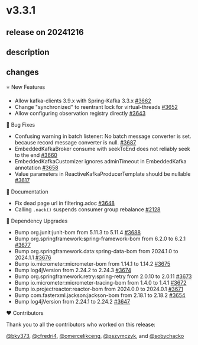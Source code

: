 # v3.3.1

## release on 20241216
## description
## changes
⭐ New Features

* Allow kafka-clients 3.9.x with Spring-Kafka 3.3.x <a href="https://github.com/spring-projects/spring-kafka/issues/3662" data-hovercard-type="issue" data-hovercard-url="/spring-projects/spring-kafka/issues/3662/hovercard">#3662</a>
* Change "synchronized" to reentrant lock for virtual-threads <a href="https://github.com/spring-projects/spring-kafka/pull/3652" data-hovercard-type="pull_request" data-hovercard-url="/spring-projects/spring-kafka/pull/3652/hovercard">#3652</a>
* Allow configuring observation registry directly <a href="https://github.com/spring-projects/spring-kafka/pull/3643" data-hovercard-type="pull_request" data-hovercard-url="/spring-projects/spring-kafka/pull/3643/hovercard">#3643</a>

🐞 Bug Fixes

* Confusing warning in batch listener: No batch message converter is set. because record message converter is null. <a href="https://github.com/spring-projects/spring-kafka/issues/3687" data-hovercard-type="issue" data-hovercard-url="/spring-projects/spring-kafka/issues/3687/hovercard">#3687</a>
* EmbeddedKafkaBroker consume with seekToEnd does not reliably seek to the end <a href="https://github.com/spring-projects/spring-kafka/issues/3660" data-hovercard-type="issue" data-hovercard-url="/spring-projects/spring-kafka/issues/3660/hovercard">#3660</a>
* EmbeddedKafkaCustomizer ignores adminTimeout in EmbeddedKafka annotation <a href="https://github.com/spring-projects/spring-kafka/issues/3658" data-hovercard-type="issue" data-hovercard-url="/spring-projects/spring-kafka/issues/3658/hovercard">#3658</a>
* Value parameters in ReactiveKafkaProducerTemplate should be nullable <a href="https://github.com/spring-projects/spring-kafka/issues/3617" data-hovercard-type="issue" data-hovercard-url="/spring-projects/spring-kafka/issues/3617/hovercard">#3617</a>

📔 Documentation

* Fix dead page url in filtering.adoc <a href="https://github.com/spring-projects/spring-kafka/pull/3648" data-hovercard-type="pull_request" data-hovercard-url="/spring-projects/spring-kafka/pull/3648/hovercard">#3648</a>
* Calling <code>.nack()</code> suspends consumer group rebalance <a href="https://github.com/spring-projects/spring-kafka/issues/2128" data-hovercard-type="issue" data-hovercard-url="/spring-projects/spring-kafka/issues/2128/hovercard">#2128</a>

🔨 Dependency Upgrades

* Bump org.junit:junit-bom from 5.11.3 to 5.11.4 <a href="https://github.com/spring-projects/spring-kafka/pull/3688" data-hovercard-type="pull_request" data-hovercard-url="/spring-projects/spring-kafka/pull/3688/hovercard">#3688</a>
* Bump org.springframework:spring-framework-bom from 6.2.0 to 6.2.1 <a href="https://github.com/spring-projects/spring-kafka/pull/3677" data-hovercard-type="pull_request" data-hovercard-url="/spring-projects/spring-kafka/pull/3677/hovercard">#3677</a>
* Bump org.springframework.data:spring-data-bom from 2024.1.0 to 2024.1.1 <a href="https://github.com/spring-projects/spring-kafka/pull/3676" data-hovercard-type="pull_request" data-hovercard-url="/spring-projects/spring-kafka/pull/3676/hovercard">#3676</a>
* Bump io.micrometer:micrometer-bom from 1.14.1 to 1.14.2 <a href="https://github.com/spring-projects/spring-kafka/pull/3675" data-hovercard-type="pull_request" data-hovercard-url="/spring-projects/spring-kafka/pull/3675/hovercard">#3675</a>
* Bump log4jVersion from 2.24.2 to 2.24.3 <a href="https://github.com/spring-projects/spring-kafka/pull/3674" data-hovercard-type="pull_request" data-hovercard-url="/spring-projects/spring-kafka/pull/3674/hovercard">#3674</a>
* Bump org.springframework.retry:spring-retry from 2.0.10 to 2.0.11 <a href="https://github.com/spring-projects/spring-kafka/pull/3673" data-hovercard-type="pull_request" data-hovercard-url="/spring-projects/spring-kafka/pull/3673/hovercard">#3673</a>
* Bump io.micrometer:micrometer-tracing-bom from 1.4.0 to 1.4.1 <a href="https://github.com/spring-projects/spring-kafka/pull/3672" data-hovercard-type="pull_request" data-hovercard-url="/spring-projects/spring-kafka/pull/3672/hovercard">#3672</a>
* Bump io.projectreactor:reactor-bom from 2024.0.0 to 2024.0.1 <a href="https://github.com/spring-projects/spring-kafka/pull/3671" data-hovercard-type="pull_request" data-hovercard-url="/spring-projects/spring-kafka/pull/3671/hovercard">#3671</a>
* Bump com.fasterxml.jackson:jackson-bom from 2.18.1 to 2.18.2 <a href="https://github.com/spring-projects/spring-kafka/pull/3654" data-hovercard-type="pull_request" data-hovercard-url="/spring-projects/spring-kafka/pull/3654/hovercard">#3654</a>
* Bump log4jVersion from 2.24.1 to 2.24.2 <a href="https://github.com/spring-projects/spring-kafka/pull/3647" data-hovercard-type="pull_request" data-hovercard-url="/spring-projects/spring-kafka/pull/3647/hovercard">#3647</a>

❤️ Contributors

Thank you to all the contributors who worked on this release:

<a class="user-mention notranslate" data-hovercard-type="user" data-hovercard-url="/users/bky373/hovercard" data-octo-click="hovercard-link-click" data-octo-dimensions="link_type:self" href="https://github.com/bky373">@bky373</a>, <a class="user-mention notranslate" data-hovercard-type="user" data-hovercard-url="/users/cfredri4/hovercard" data-octo-click="hovercard-link-click" data-octo-dimensions="link_type:self" href="https://github.com/cfredri4">@cfredri4</a>, <a class="user-mention notranslate" data-hovercard-type="user" data-hovercard-url="/users/omercelikceng/hovercard" data-octo-click="hovercard-link-click" data-octo-dimensions="link_type:self" href="https://github.com/omercelikceng">@omercelikceng</a>, <a class="user-mention notranslate" data-hovercard-type="user" data-hovercard-url="/users/pszymczyk/hovercard" data-octo-click="hovercard-link-click" data-octo-dimensions="link_type:self" href="https://github.com/pszymczyk">@pszymczyk</a>, and <a class="user-mention notranslate" data-hovercard-type="user" data-hovercard-url="/users/sobychacko/hovercard" data-octo-click="hovercard-link-click" data-octo-dimensions="link_type:self" href="https://github.com/sobychacko">@sobychacko</a>

